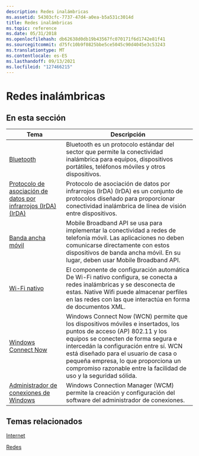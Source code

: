 ```yaml
---
description: Redes inalámbricas
ms.assetid: 54303cfc-7737-47d4-a0ea-b5a531c3014d
title: Redes inalámbricas
ms.topic: reference
ms.date: 05/31/2018
ms.openlocfilehash: db62638d0db19b43567fc070171f6d1742e81f41
ms.sourcegitcommit: d75fc10b9f0825bbe5ce5045c90d4045e3c53243
ms.translationtype: MT
ms.contentlocale: es-ES
ms.lasthandoff: 09/13/2021
ms.locfileid: "127466215"
---
```

# <a name="wireless-networking"></a>Redes inalámbricas

## <a name="in-this-section"></a>En esta sección



| Tema                                                                          | Descripción                                                                                                                                                                                                                                                                                                     |
|--------------------------------------------------------------------------------|-----------------------------------------------------------------------------------------------------------------------------------------------------------------------------------------------------------------------------------------------------------------------------------------------------------------|
| [Bluetooth](./bluetooth/bluetooth-start-page.md)<br/>                         | Bluetooth es un protocolo estándar del sector que permite la conectividad inalámbrica para equipos, dispositivos portátiles, teléfonos móviles y otros dispositivos.<br/>                                                                                                                                                     |
| [Protocolo de asociación de datos por infrarrojos (IrDA) (IrDA)](/previous-versions/windows/desktop/irda/irda-start-page)<br/>            | Protocolo de asociación de datos por infrarrojos (IrDA) (IrDA) es un conjunto de protocolos diseñado para proporcionar conectividad inalámbrica de línea de visión entre dispositivos. <br/>                                                                                                                                                                      |
| [Banda ancha móvil](./mbn/mobile-broadband-networks-portal.md)<br/>            | Mobile Broadband API se usa para implementar la conectividad a redes de telefonía móvil. Las aplicaciones no deben comunicarse directamente con estos dispositivos de banda ancha móvil. En su lugar, deben usar Mobile Broadband API. <br/>                                                                                  |
| [Wi-Fi nativo](./nativewifi/portal.md)<br/>                                         | El componente de configuración automática De Wi-Fi nativo configura, se conecta a redes inalámbricas y se desconecta de estas. Native Wifi puede almacenar perfiles en las redes con las que interactúa en forma de documentos XML. <br/>                                                                                   |
| [Windows Connect Now](./wcn/portal.md)<br/>                                   | Windows Connect Now (WCN) permite que los dispositivos móviles e insertados, los puntos de acceso (AP) 802.11 y los equipos se conecten de forma segura e intercedán la configuración entre sí. WCN está diseñado para el usuario de casa o pequeña empresa, lo que proporciona un compromiso razonable entre la facilidad de uso y la seguridad sólida. <br/> |
| [Administrador de conexiones de Windows](./wcm/windows-connection-manager-portal.md)<br/> | Windows Connection Manager (WCM) permite la creación y configuración del software del administrador de conexiones.<br/>                                                                                                                                                                                              |



 

## <a name="related-topics"></a>Temas relacionados

<dl> <dt>

[Internet](/previous-versions//hh309468(v=vs.85))
</dt> <dt>

[Redes](./networking.md)
</dt> </dl>

 

 

